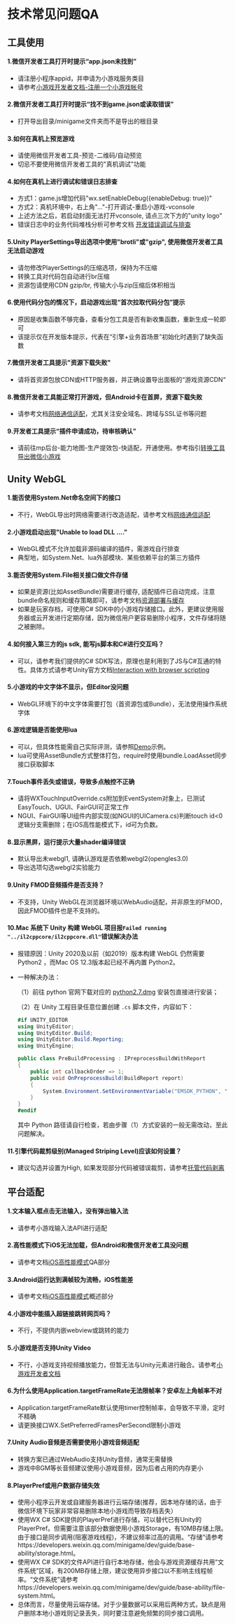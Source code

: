 # 技术常见问题QA
## 工具使用
#### 1.微信开发者工具打开时提示“app.json未找到”

- 请注册小程序appid，并申请为小游戏服务类目
- 请参考[小游戏开发者文档-注册一个小游戏帐号](https://developers.weixin.qq.com/minigame/dev/guide)
#### 2.微信开发者工具打开时提示“找不到game.json或读取错误”

- 打开导出目录/minigame文件夹而不是导出的根目录
#### 3.如何在真机上预览游戏

- 请使用微信开发者工具-预览-二维码/自动预览
- 切忌不要使用微信开发者工具的"真机调试"功能
#### 4.如何在真机上进行调试和错误日志排查

- 方式1：game.js增加代码"wx.setEnableDebug({enableDebug: true})"
- 方式2：真机环境中，右上角"..."-打开调试-重启小游戏-vconsole
- 上述方法之后，若启动封面无法打开vconsole, 请点三次下方的"unity logo"
- 错误日志中的业务代码堆栈分析可参考文档 [开发错误调试与排查](DebugAndException.md)
#### 5.Unity PlayerSettings导出选项中使用"brotli"或"gzip", 使用微信开发者工具无法启动游戏

- 请勿修改PlayerSettings的压缩选项，保持为不压缩
- 转换工具对代码包自动进行br压缩
- 资源包请使用CDN gzip/br, 传输大小与zip压缩后体积相当
#### 6.使用代码分包的情况下，启动游戏出现“首次拉取代码分包”提示

- 原因是收集函数不够完备，查看分包工具是否有新收集函数，重新生成一轮即可
- 该提示仅在开发版本提示，代表在“引擎+业务首场景”初始化时遇到了缺失函数
#### 7.微信开发者工具提示"资源下载失败"

- 请将首资源包放CDN或HTTP服务器，并正确设置导出面板的“游戏资源CDN“
#### 8.微信开发者工具能正常打开游戏，但Android卡在首屏，资源下载失败

- 请参考文档[网络通信适配](UsingNetworking.md#注意事项)，尤其关注安全域名、跨域与SSL证书等问题
#### 9.开发者工具提示“插件申请成功，待审核确认”

- 请前往mp后台-能力地图-生产提效包-快适配，开通使用。参考指引[转换工具导出微信小游戏](Transform.md)

  
## Unity WebGL
#### 1.能否使用System.Net命名空间下的接口

- 不行，WebGL导出时网络需要进行改造适配，请参考文档[网络通信适配](UsingNetworking.md)
#### 2.小游戏启动出现"Unable to load DLL ...."  

-  WebGL模式不允许加载非源码编译的插件，需游戏自行排查
-  典型地，如System.Net、lua外部模块、某些依赖平台的第三方插件
#### 3.能否使用System.File相关接口做文件存储

 - 如果是资源(比如AssetBundle)需要进行缓存, 适配插件已自动完成，注意bundle命名规则和缓存策略即可，请参考文档[资源部署与缓存](DataCDN.md)
 - 如果是玩家存档，可使用C# SDK中的小游戏存储接口。此外，更建议使用服务器或云开发进行定期存储，因为微信用户更容易删除小程序，文件存储将随之被删除。
#### 4.如何接入第三方的js sdk, 能写js脚本和C#进行交互吗？

- 可以，请参考我们提供的C# SDK写法，原理也是利用到了JS与C#互通的特性。具体方式请参考Unity官方文档[Interaction with browser scripting](https://docs.unity3d.com/cn/2021.3/Manual/webgl-interactingwithbrowserscripting.html)
#### 5.小游戏的中文字体不显示，但Editor没问题

- WebGL环境下的中文字体需要打包（首资源包或Bundle），无法使用操作系统字体
#### 6.游戏逻辑是否能使用lua

- 可以，但具体性能需自己实际评测，请参照[Demo](https://github.com/wechat-miniprogram/minigame-unity-webgl-transform/tree/main/Demo)示例。
- lua可使用AssetBundle方式整体打包，require时使用bundle.LoadAsset同步接口获取脚本
#### 7.Touch事件丢失或错误，导致多点触控不正确

- 请将WXTouchInputOverride.cs附加到EventSystem对象上，已测试EasyTouch、UGUI、FairGUI可正常工作
- NGUI、FairGUI等UI组件内部实现(如NGUI的UICamera.cs)判断touch id<0逻辑分支需删除；在iOS高性能模式下，id可为负数。
#### 8.显示黑屏，运行提示大量shader编译错误

- 默认导出未webgl1, 请确认游戏是否依赖webgl2(opengles3.0)
- 导出选项勾选webgl2实验能力
#### 9.Unity FMOD音频插件是否支持？

- 不支持，Unity WebGL在浏览器环境以WebAudio适配，并非原生的FMOD，因此FMOD插件也是不支持的。
#### 10.Mac 系统下 Unity 构建 WebGL 项目报`Failed running "../il2cppcore/il2cppcore.dll"`错误解决办法

- 报错原因：Unity 2020及以前（如2019）版本构建 WebGL 仍然需要 Python2 ，而Mac OS 12.3版本起已经不再内置 Python2。

- 一种解决办法：

  （1）前往 python 官网下载对应的 [python2.7.dmg](https://www.python.org/downloads/macos/) 安装包直接进行安装；

  （2）在 Unity 工程目录任意位置创建 `.cs` 脚本文件，内容如下：

  ```c#
  #if UNITY_EDITOR
  using UnityEditor;
  using UnityEditor.Build;
  using UnityEditor.Build.Reporting;
  using UnityEngine;
  
  public class PreBuildProcessing : IPreprocessBuildWithReport
  {
      public int callbackOrder => 1;
      public void OnPreprocessBuild(BuildReport report)
      {
          System.Environment.SetEnvironmentVariable("EMSDK_PYTHON", "/Library/Frameworks/Python.framework/Versions/2.7/bin/python");
      }
  }
  #endif
  ```

  其中 Python 路径请自行检查，若由步骤（1）方式安装的一般无需改动，至此问题解决。
  
#### 11.引擎代码裁剪级别(Managed Striping Level)应该如何设置？

- 建议勾选并设置为High, 如果发现部分代码被错误裁剪，请参考[托管代码剥离](https://docs.unity.cn/cn/2019.4/Manual/ManagedCodeStripping.html)

## 平台适配
#### 1.文本输入框点击无法输入，没有弹出输入法

- 请参考小游戏输入法API进行适配
#### 2.高性能模式下iOS无法加载，但Android和微信开发者工具没问题

- 请参考文档[iOS高性能模式](iOSOptimization.md)QA部分
#### 3.Android运行达到满帧较为流畅，iOS性能差

- 请参考文档[iOS高性能模式](iOSOptimization.md)概述部分
#### 4.小游戏中能插入超链接跳转网页吗？

- 不行，不提供内嵌webview或跳转的能力
#### 5.小游戏是否支持Unity Video

- 不行，小游戏支持视频播放能力，但暂无法与Unity元素进行融合。请参考[小游戏开发者文档](https://developers.weixin.qq.com/minigame/dev/api/media/video/wx.createVideo.html)
#### 6.为什么使用Application.targetFrameRate无法限帧率？安卓左上角帧率不对

- Application.targetFrameRate默认使用timer控制帧率，会导致不平滑，定时不精确
- 请更换接口WX.SetPreferredFramesPerSecond限制小游戏
#### 7.Unity Audio音频是否需要使用小游戏音频适配

- 转换方案已通过WebAudio支持Unity音频，通常无需替换
- 游戏中BGM等长音频建议使用小游戏音频，因为后者占用的内存更小
#### 8.PlayerPref或用户数据存储失效

- 使用小程序云开发或自建服务器进行云端存储(推荐，因本地存储的话，由于微信环境下玩家非常容易删除本地小游戏而导致存档丢失）
- 使用WX C# SDK提供的PlayerPref进行存储，可以替代已有Unity的PlayerPref。但需要注意该部分数据使用小游戏Storage，有10MB存储上限。 由于接口是同步调用(阻塞游戏线程)，不建议频率过高的调用。“存储“请参考https://developers.weixin.qq.com/minigame/dev/guide/base-ability/storage.html。
- 使用WX C# SDK的文件API进行自行本地存储，他会与游戏资源缓存共用“文件系统”区域，有200MB存储上限，建议使用异步接口以不影响主线程帧率。“文件系统”请参考https://developers.weixin.qq.com/minigame/dev/guide/base-ability/file-system.html。
- 总体而言，尽量使用云端存储。对于少量数据可以采用后两种方式，缺点是用户删除本地小游戏则记录丢失，同时要注意避免频繁的同步接口调用。



